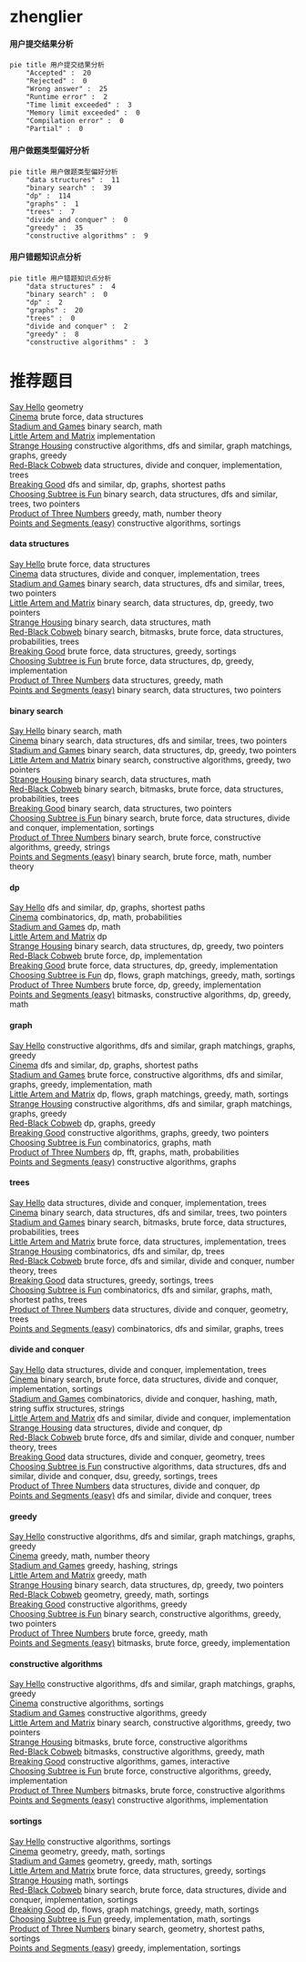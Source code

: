 # zhenglier
<!-- tabs:start -->
#### **用户提交结果分析**

```mermaid
pie title 用户提交结果分析
    "Accepted" :  20
    "Rejected" :  0
    "Wrong answer" :  25
    "Runtime error" :  2
    "Time limit exceeded" :  3
    "Memory limit exceeded" :  0
    "Compilation error" :  0
    "Partial" :  0
```
#### **用户做题类型偏好分析**

```mermaid
pie title 用户做题类型偏好分析
    "data structures" :  11
    "binary search" :  39
    "dp" :  114
    "graphs" :  1
    "trees" :  7
    "divide and conquer" :  0
    "greedy" :  35
    "constructive algorithms" :  9
```
#### **用户错题知识点分析**

```mermaid
pie title 用户错题知识点分析
    "data structures" :  4
    "binary search" :  0
    "dp" :  2
    "graphs" :  20
    "trees" :  0
    "divide and conquer" :  2
    "greedy" :  8
    "constructive algorithms" :  3
```
<!-- tabs:end -->
# 推荐题目
[Say Hello](http://codeforces.com/problemset/problem/1046/I)		geometry		  
[Cinema](http://codeforces.com/problemset/problem/200/A)		brute force,
                        data structures		  
[Stadium and Games](http://codeforces.com/problemset/problem/325/B)		binary search,
                        math		  
[Little Artem and Matrix](https://codeforces.com/contest/668/problem/A)		implementation		  
[Strange Housing](https://codeforces.com/contest/1471/problem/F)		constructive algorithms,
                        dfs and similar,
                        graph matchings,
                        graphs,
                        greedy		  
[Red-Black Cobweb](http://codeforces.com/problemset/problem/833/D)		data structures,
                        divide and conquer,
                        implementation,
                        trees		  
[Breaking Good](http://codeforces.com/problemset/problem/507/E)		dfs and similar,
                        dp,
                        graphs,
                        shortest paths		  
[Choosing Subtree is Fun](http://codeforces.com/problemset/problem/372/D)		binary search,
                        data structures,
                        dfs and similar,
                        trees,
                        two pointers		  
[Product of Three Numbers](http://codeforces.com/problemset/problem/1294/C)		greedy,
                        math,
                        number theory		  
[Points and Segments (easy)](http://codeforces.com/problemset/problem/430/A)		constructive algorithms,
                        sortings		  
<!-- tabs:start -->
#### **data structures**
[Say Hello](http://codeforces.com/problemset/problem/200/A)		brute force,
                        data structures		  
[Cinema](http://codeforces.com/problemset/problem/833/D)		data structures,
                        divide and conquer,
                        implementation,
                        trees		  
[Stadium and Games](http://codeforces.com/problemset/problem/372/D)		binary search,
                        data structures,
                        dfs and similar,
                        trees,
                        two pointers		  
[Little Artem and Matrix](http://codeforces.com/problemset/problem/1492/C)		binary search,
                        data structures,
                        dp,
                        greedy,
                        two pointers		  
[Strange Housing](http://codeforces.com/problemset/problem/1490/G)		binary search,
                        data structures,
                        math		  
[Red-Black Cobweb](http://codeforces.com/problemset/problem/1479/D)		binary search,
                        bitmasks,
                        brute force,
                        data structures,
                        probabilities,
                        trees		  
[Breaking Good](http://codeforces.com/problemset/problem/1497/A)		brute force,
                        data structures,
                        greedy,
                        sortings		  
[Choosing Subtree is Fun](http://codeforces.com/problemset/problem/1491/C)		brute force,
                        data structures,
                        dp,
                        greedy,
                        implementation		  
[Product of Three Numbers](http://codeforces.com/problemset/problem/1492/B)		data structures,
                        greedy,
                        math		  
[Points and Segments (easy)](http://codeforces.com/problemset/problem/1436/E)		binary search,
                        data structures,
                        two pointers		  
#### **binary search**
[Say Hello](http://codeforces.com/problemset/problem/325/B)		binary search,
                        math		  
[Cinema](http://codeforces.com/problemset/problem/372/D)		binary search,
                        data structures,
                        dfs and similar,
                        trees,
                        two pointers		  
[Stadium and Games](http://codeforces.com/problemset/problem/1492/C)		binary search,
                        data structures,
                        dp,
                        greedy,
                        two pointers		  
[Little Artem and Matrix](http://codeforces.com/problemset/problem/1463/D)		binary search,
                        constructive algorithms,
                        greedy,
                        two pointers		  
[Strange Housing](http://codeforces.com/problemset/problem/1490/G)		binary search,
                        data structures,
                        math		  
[Red-Black Cobweb](http://codeforces.com/problemset/problem/1479/D)		binary search,
                        bitmasks,
                        brute force,
                        data structures,
                        probabilities,
                        trees		  
[Breaking Good](http://codeforces.com/problemset/problem/1436/E)		binary search,
                        data structures,
                        two pointers		  
[Choosing Subtree is Fun](http://codeforces.com/problemset/problem/1461/D)		binary search,
                        brute force,
                        data structures,
                        divide and conquer,
                        implementation,
                        sortings		  
[Product of Three Numbers](http://codeforces.com/problemset/problem/1493/C)		binary search,
                        brute force,
                        constructive algorithms,
                        greedy,
                        strings		  
[Points and Segments (easy)](http://codeforces.com/problemset/problem/1487/D)		binary search,
                        brute force,
                        math,
                        number theory		  
#### **dp**
[Say Hello](http://codeforces.com/problemset/problem/507/E)		dfs and similar,
                        dp,
                        graphs,
                        shortest paths		  
[Cinema](http://codeforces.com/problemset/problem/518/D)		combinatorics,
                        dp,
                        math,
                        probabilities		  
[Stadium and Games](http://codeforces.com/problemset/problem/316/D3)		dp,
                        math		  
[Little Artem and Matrix](http://codeforces.com/problemset/problem/607/B)		dp		  
[Strange Housing](http://codeforces.com/problemset/problem/1492/C)		binary search,
                        data structures,
                        dp,
                        greedy,
                        two pointers		  
[Red-Black Cobweb](https://codeforces.com/contest/1457/problem/C)		brute force,
                        dp,
                        implementation		  
[Breaking Good](http://codeforces.com/problemset/problem/1491/C)		brute force,
                        data structures,
                        dp,
                        greedy,
                        implementation		  
[Choosing Subtree is Fun](http://codeforces.com/problemset/problem/1437/C)		dp,
                        flows,
                        graph matchings,
                        greedy,
                        math,
                        sortings		  
[Product of Three Numbers](http://codeforces.com/problemset/problem/1499/B)		brute force,
                        dp,
                        greedy,
                        implementation		  
[Points and Segments (easy)](http://codeforces.com/problemset/problem/1491/D)		bitmasks,
                        constructive algorithms,
                        dp,
                        greedy,
                        math		  
#### **graph**
[Say Hello](https://codeforces.com/contest/1471/problem/F)		constructive algorithms,
                        dfs and similar,
                        graph matchings,
                        graphs,
                        greedy		  
[Cinema](http://codeforces.com/problemset/problem/507/E)		dfs and similar,
                        dp,
                        graphs,
                        shortest paths		  
[Stadium and Games](http://codeforces.com/problemset/problem/1487/C)		brute force,
                        constructive algorithms,
                        dfs and similar,
                        graphs,
                        greedy,
                        implementation,
                        math		  
[Little Artem and Matrix](http://codeforces.com/problemset/problem/1437/C)		dp,
                        flows,
                        graph matchings,
                        greedy,
                        math,
                        sortings		  
[Strange Housing](http://codeforces.com/problemset/problem/1470/D)		constructive algorithms,
                        dfs and similar,
                        graph matchings,
                        graphs,
                        greedy		  
[Red-Black Cobweb](http://codeforces.com/problemset/problem/1476/C)		dp,
                        graphs,
                        greedy		  
[Breaking Good](http://codeforces.com/problemset/problem/1304/D)		constructive algorithms,
                        graphs,
                        greedy,
                        two pointers		  
[Choosing Subtree is Fun](http://codeforces.com/problemset/problem/1475/C)		combinatorics,
                        graphs,
                        math		  
[Product of Three Numbers](http://codeforces.com/problemset/problem/553/E)		dp,
                        fft,
                        graphs,
                        math,
                        probabilities		  
[Points and Segments (easy)](http://codeforces.com/problemset/problem/1495/C)		constructive algorithms,
                        graphs		  
#### **trees**
[Say Hello](http://codeforces.com/problemset/problem/833/D)		data structures,
                        divide and conquer,
                        implementation,
                        trees		  
[Cinema](http://codeforces.com/problemset/problem/372/D)		binary search,
                        data structures,
                        dfs and similar,
                        trees,
                        two pointers		  
[Stadium and Games](http://codeforces.com/problemset/problem/1479/D)		binary search,
                        bitmasks,
                        brute force,
                        data structures,
                        probabilities,
                        trees		  
[Little Artem and Matrix](http://codeforces.com/problemset/problem/1511/C)		brute force,
                        data structures,
                        implementation,
                        trees		  
[Strange Housing](http://codeforces.com/problemset/problem/1499/F)		combinatorics,
                        dfs and similar,
                        dp,
                        trees		  
[Red-Black Cobweb](http://codeforces.com/problemset/problem/1491/E)		brute force,
                        dfs and similar,
                        divide and conquer,
                        number theory,
                        trees		  
[Breaking Good](http://codeforces.com/problemset/problem/1466/D)		data structures,
                        greedy,
                        sortings,
                        trees		  
[Choosing Subtree is Fun](http://codeforces.com/problemset/problem/1495/D)		combinatorics,
                        dfs and similar,
                        graphs,
                        math,
                        shortest paths,
                        trees		  
[Product of Three Numbers](http://codeforces.com/problemset/problem/1303/G)		data structures,
                        divide and conquer,
                        geometry,
                        trees		  
[Points and Segments (easy)](http://codeforces.com/problemset/problem/1454/E)		combinatorics,
                        dfs and similar,
                        graphs,
                        trees		  
#### **divide and conquer**
[Say Hello](http://codeforces.com/problemset/problem/833/D)		data structures,
                        divide and conquer,
                        implementation,
                        trees		  
[Cinema](http://codeforces.com/problemset/problem/1461/D)		binary search,
                        brute force,
                        data structures,
                        divide and conquer,
                        implementation,
                        sortings		  
[Stadium and Games](http://codeforces.com/problemset/problem/1466/G)		combinatorics,
                        divide and conquer,
                        hashing,
                        math,
                        string suffix structures,
                        strings		  
[Little Artem and Matrix](http://codeforces.com/problemset/problem/1490/D)		dfs and similar,
                        divide and conquer,
                        implementation		  
[Strange Housing](https://codeforces.com/contest/1483/problem/C)		data structures,
                        divide and conquer,
                        dp		  
[Red-Black Cobweb](http://codeforces.com/problemset/problem/1491/E)		brute force,
                        dfs and similar,
                        divide and conquer,
                        number theory,
                        trees		  
[Breaking Good](http://codeforces.com/problemset/problem/1303/G)		data structures,
                        divide and conquer,
                        geometry,
                        trees		  
[Choosing Subtree is Fun](http://codeforces.com/problemset/problem/1494/D)		constructive algorithms,
                        data structures,
                        dfs and similar,
                        divide and conquer,
                        dsu,
                        greedy,
                        sortings,
                        trees		  
[Product of Three Numbers](http://codeforces.com/problemset/problem/1482/E)		data structures,
                        divide and conquer,
                        dp		  
[Points and Segments (easy)](http://codeforces.com/problemset/problem/566/C)		dfs and similar,
                        divide and conquer,
                        trees		  
#### **greedy**
[Say Hello](https://codeforces.com/contest/1471/problem/F)		constructive algorithms,
                        dfs and similar,
                        graph matchings,
                        graphs,
                        greedy		  
[Cinema](http://codeforces.com/problemset/problem/1294/C)		greedy,
                        math,
                        number theory		  
[Stadium and Games](https://codeforces.com/contest/1138/problem/D)		greedy,
                        hashing,
                        strings		  
[Little Artem and Matrix](http://codeforces.com/problemset/problem/1447/B)		greedy,
                        math		  
[Strange Housing](http://codeforces.com/problemset/problem/1492/C)		binary search,
                        data structures,
                        dp,
                        greedy,
                        two pointers		  
[Red-Black Cobweb](https://codeforces.com/contest/1496/problem/C)		geometry,
                        greedy,
                        math,
                        sortings		  
[Breaking Good](http://codeforces.com/problemset/problem/1493/A)		constructive algorithms,
                        greedy		  
[Choosing Subtree is Fun](http://codeforces.com/problemset/problem/1463/D)		binary search,
                        constructive algorithms,
                        greedy,
                        two pointers		  
[Product of Three Numbers](http://codeforces.com/problemset/problem/1462/C)		brute force,
                        greedy,
                        math		  
[Points and Segments (easy)](http://codeforces.com/problemset/problem/1494/B)		bitmasks,
                        brute force,
                        greedy,
                        implementation		  
#### **constructive algorithms**
[Say Hello](https://codeforces.com/contest/1471/problem/F)		constructive algorithms,
                        dfs and similar,
                        graph matchings,
                        graphs,
                        greedy		  
[Cinema](http://codeforces.com/problemset/problem/430/A)		constructive algorithms,
                        sortings		  
[Stadium and Games](http://codeforces.com/problemset/problem/1493/A)		constructive algorithms,
                        greedy		  
[Little Artem and Matrix](http://codeforces.com/problemset/problem/1463/D)		binary search,
                        constructive algorithms,
                        greedy,
                        two pointers		  
[Strange Housing](https://codeforces.com/contest/1456/problem/B)		bitmasks,
                        brute force,
                        constructive algorithms		  
[Red-Black Cobweb](http://codeforces.com/problemset/problem/1492/D)		bitmasks,
                        constructive algorithms,
                        greedy,
                        math		  
[Breaking Good](https://codeforces.com/contest/1504/problem/D)		constructive algorithms,
                        games,
                        interactive		  
[Choosing Subtree is Fun](https://codeforces.com/contest/1483/problem/A)		brute force,
                        constructive algorithms,
                        greedy,
                        implementation		  
[Product of Three Numbers](https://codeforces.com/contest/1457/problem/D)		bitmasks,
                        brute force,
                        constructive algorithms		  
[Points and Segments (easy)](http://codeforces.com/problemset/problem/1513/A)		constructive algorithms,
                        implementation		  
#### **sortings**
[Say Hello](http://codeforces.com/problemset/problem/430/A)		constructive algorithms,
                        sortings		  
[Cinema](https://codeforces.com/contest/1496/problem/C)		geometry,
                        greedy,
                        math,
                        sortings		  
[Stadium and Games](http://codeforces.com/problemset/problem/1495/A)		geometry,
                        greedy,
                        math,
                        sortings		  
[Little Artem and Matrix](http://codeforces.com/problemset/problem/1497/A)		brute force,
                        data structures,
                        greedy,
                        sortings		  
[Strange Housing](http://codeforces.com/problemset/problem/1427/A)		math,
                        sortings		  
[Red-Black Cobweb](http://codeforces.com/problemset/problem/1461/D)		binary search,
                        brute force,
                        data structures,
                        divide and conquer,
                        implementation,
                        sortings		  
[Breaking Good](http://codeforces.com/problemset/problem/1437/C)		dp,
                        flows,
                        graph matchings,
                        greedy,
                        math,
                        sortings		  
[Choosing Subtree is Fun](http://codeforces.com/problemset/problem/1473/A)		greedy,
                        implementation,
                        math,
                        sortings		  
[Product of Three Numbers](http://codeforces.com/problemset/problem/1486/B)		binary search,
                        geometry,
                        shortest paths,
                        sortings		  
[Points and Segments (easy)](http://codeforces.com/problemset/problem/1480/B)		greedy,
                        implementation,
                        sortings		  
<!-- tabs:end -->
